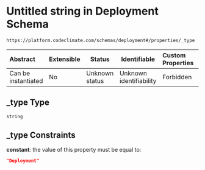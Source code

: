 # Untitled string in Deployment Schema

```txt
https://platform.codeclimate.com/schemas/deployment#/properties/_type
```




| Abstract            | Extensible | Status         | Identifiable            | Custom Properties | Additional Properties | Access Restrictions | Defined In                                                                                   |
| :------------------ | ---------- | -------------- | ----------------------- | :---------------- | --------------------- | ------------------- | -------------------------------------------------------------------------------------------- |
| Can be instantiated | No         | Unknown status | Unknown identifiability | Forbidden         | Allowed               | none                | [Deployment.schema.json\*](../../spec/schemas/Deployment.schema.json "open original schema") |

## \_type Type

`string`

## \_type Constraints

**constant**: the value of this property must be equal to:

```json
"Deployment"
```
